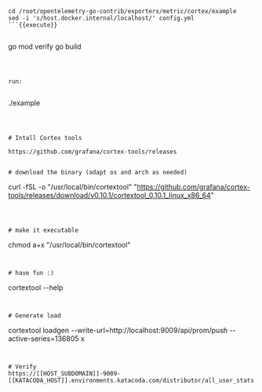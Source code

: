 
``` 
cd /root/opentelemetry-go-contrib/exporters/metric/cortex/example
sed -i 's/host.docker.internal/localhost/' config.yml
```{{execute}}


``` 
go mod verify
go build
```{{execute}}



run:


``` 
 ./example 
```{{execute}}



# Intall Cortex tools

https://github.com/grafana/cortex-tools/releases


# download the binary (adapt os and arch as needed)

``` 
curl -fSL -o "/usr/local/bin/cortextool" "https://github.com/grafana/cortex-tools/releases/download/v0.10.1/cortextool_0.10.1_linux_x86_64"
```{{execute}}



# make it executable
``` 
chmod a+x "/usr/local/bin/cortextool"
```{{execute}}


# have fun :)

``` 
cortextool --help
```{{execute}}


# Generate load

``` 
cortextool loadgen --write-url=http://localhost:9009/api/prom/push --active-series=136805 x
```{{execute}}


# Verify
https://[[HOST_SUBDOMAIN]]-9009-[[KATACODA_HOST]].environments.katacoda.com/distributor/all_user_stats

